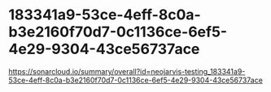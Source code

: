 # 183341a9-53ce-4eff-8c0a-b3e2160f70d7-0c1136ce-6ef5-4e29-9304-43ce56737ace
https://sonarcloud.io/summary/overall?id=neojarvis-testing_183341a9-53ce-4eff-8c0a-b3e2160f70d7-0c1136ce-6ef5-4e29-9304-43ce56737ace
